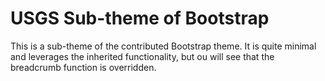 # USGS Sub-theme of Bootstrap

This is a sub-theme of the contributed Bootstrap theme.  It is quite minimal and leverages the inherited functionality, but ou will see that the breadcrumb function is overridden.